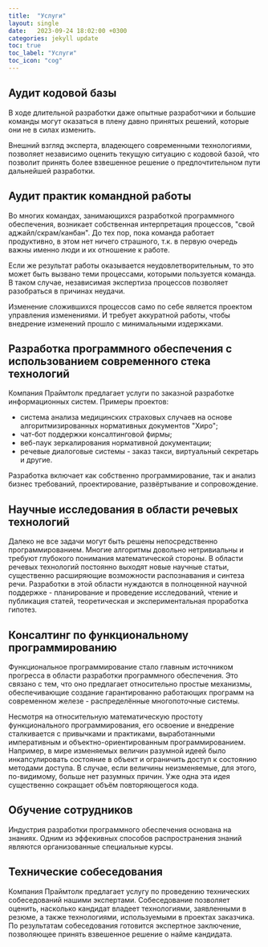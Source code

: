 ```yaml
---
title:  "Услуги"
layout: single
date:   2023-09-24 18:02:00 +0300
categories: jekyll update
toc: true
toc_label: "Услуги"
toc_icon: "cog"
---
```


## Аудит кодовой базы

В ходе длительной разработки даже опытные разработчики и большие команды могут оказаться в плену давно принятых решений, которые они не в силах изменить. 

Внешний взгляд эксперта, владеющего современными технологиями, позволяет независимо оценить текущую ситуацию с кодовой базой, что позволит принять более взвешенное решение о предпочтительном пути дальнейшей разработки.

## Аудит практик командной работы

Во многих командах, занимающихся разработкой программного обеспечения, возникает собственная интерпретация процессов, "свой аджайл/скрам/канбан". До тех пор, пока команда работает продуктивно, в этом нет ничего страшного, т.к. в первую очередь важны именно люди и их отношение к работе.

Если же результат работы оказывается неудовлетворительным, то это может быть вызвано теми процессами, которыми пользуется команда. В таком случае, независимая экспертиза процессов позволяет разобраться в причинах неудачи.

Изменение сложившихся процессов само по себе является проектом управления изменениями. И требует аккуратной работы, чтобы внедрение изменений прошло с минимальными издержками.

## Разработка программного обеспечения с использованием современного стека технологий

Компания Праймтолк предлагает услуги по заказной разработке информационных систем. Примеры проектов:

- система анализа медицинских страховых случаев на основе алгоритмизированных нормативных документов "Хиро";
- чат-бот поддержки консалтинговой фирмы;
- веб-паук зеркалирования нормативной документации;
- речевые диалоговые системы - заказ такси, виртуальный секретарь и другие.

Разработка включает как собственно программирование, так и анализ бизнес требований, проектирование, развёртывание и сопровождение.

## Научные исследования в области речевых технологий

Далеко не все задачи могут быть решены непосредственно программированием. Многие алгоритмы довольно нетривиальны и требуют глубокого понимания математической стороны. В области речевых технологий постоянно выходят новые научные статьи, существенно расширяющие возможности распознавания и синтеза речи. Разработки в этой области нуждаются в полноценной научной поддержке - планирование и проведение исследований, чтение и публикация статей, теоретическая и экспериментальная проработка гипотез.

## Консалтинг по функциональному программированию

Функциональное программирование стало главным источником прогресса в области разработки программного обеспечения. Это связано с тем, что оно предлагает относительно простые механизмы, обеспечивающие создание гарантированно работающих программ на современном железе - распределённые многопоточные системы.

Несмотря на относительную математическую простоту функционального программирования, его освоение и внедрение сталкивается с привычками и практиками, выработанными императивным и объектно-ориентированным программированием. Например, в мире изменяемых величин разумной идеей было инкапсулировать состояние в объект и ограничить доступ к состоянию методами доступа. В случае, если величины неизменяемые, для этого, по-видимому, больше нет разумных причин. Уже одна эта идея существенно сокращает объём повторяющегося кода.


## Обучение сотрудников

Индустрия разработки программного обеспечения основана на знаниях. Одним из эффекивных способов распространения знаний являются организованные специальные курсы.

## Технические собеседования

Компания Праймтолк предлагает услугу по проведению технических собеседований нашими экспертами. Собеседование позволяет оценить, насколько кандидат владеет технологиями, заявленными в резюме, а также технологиями, используемыми в проектах заказчика. По результатам собеседования готовится экспертное заключение, позволяющее принять взвешенное решение о найме кандидата.
